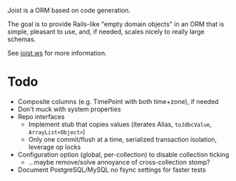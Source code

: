
Joist is a ORM based on code generation.

The goal is to provide Rails-like "empty domain objects" in an ORM that is simple, pleasant to use, and, if needed, scales nicely to really large schemas.

See [joist.ws](http://joist.ws) for more information.

Todo
====

* Composite columns (e.g. TimePoint with both time+zone), if needed
* Don't muck with system properties
* Repo interfaces
  * Implement stub that copies values (iterates Alias, `toJdbcValue`, `ArrayList<Object>`)
  * Only one commit/flush at a time, serialized transaction isolation, leverage op locks
* Configuration option (global, per-collection) to disable collection ticking
  * ...maybe remove/solve annoyance of cross-collection stomp?
* Document PostgreSQL/MySQL no fsync settings for faster tests

